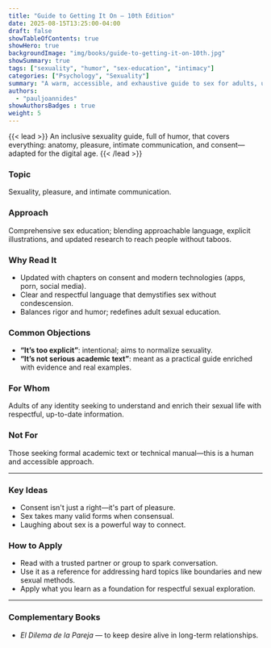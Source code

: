 ```yaml
---
title: "Guide to Getting It On – 10th Edition"
date: 2025-08-15T13:25:00-04:00
draft: false
showTableOfContents: true
showHero: true
backgroundImage: "img/books/guide-to-getting-it-on-10th.jpg"
showSummary: true
tags: ["sexuality", "humor", "sex-education", "intimacy"]
categories: ["Psychology", "Sexuality"]
summary: "A warm, accessible, and exhaustive guide to sex for adults, updated with modern content like consent and digital-era dynamics."
authors:
  - "pauljoannides"
showAuthorsBadges : true
weight: 5
---
```


{{< lead >}}
An inclusive sexuality guide, full of humor, that covers everything: anatomy, pleasure, intimate communication, and consent—adapted for the digital age.
{{< /lead >}}

### Topic
Sexuality, pleasure, and intimate communication.

### Approach
Comprehensive sex education; blending approachable language, explicit illustrations, and updated research to reach people without taboos.

### Why Read It
* Updated with chapters on consent and modern technologies (apps, porn, social media).
* Clear and respectful language that demystifies sex without condescension.
* Balances rigor and humor; redefines adult sexual education.

### Common Objections
- **“It’s too explicit”**: intentional; aims to normalize sexuality.
- **“It’s not serious academic text”**: meant as a practical guide enriched with evidence and real examples.

### For Whom
Adults of any identity seeking to understand and enrich their sexual life with respectful, up-to-date information.

### Not For
Those seeking formal academic text or technical manual—this is a human and accessible approach.

---

### Key Ideas
- Consent isn't just a right—it's part of pleasure.
- Sex takes many valid forms when consensual.
- Laughing about sex is a powerful way to connect.

### How to Apply
- Read with a trusted partner or group to spark conversation.
- Use it as a reference for addressing hard topics like boundaries and new sexual methods.
- Apply what you learn as a foundation for respectful sexual exploration.

---

### Complementary Books
- *El Dilema de la Pareja* — to keep desire alive in long-term relationships.
